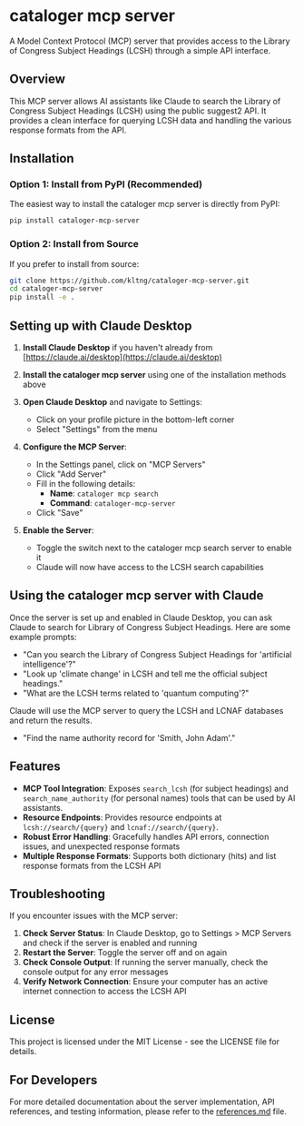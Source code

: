 # cataloger mcp server

A Model Context Protocol (MCP) server that provides access to the Library of Congress Subject Headings (LCSH) through a simple API interface.

## Overview

This MCP server allows AI assistants like Claude to search the Library of Congress Subject Headings (LCSH) using the public suggest2 API. It provides a clean interface for querying LCSH data and handling the various response formats from the API.

## Installation

### Option 1: Install from PyPI (Recommended)

The easiest way to install the cataloger mcp server is directly from PyPI:

```bash
pip install cataloger-mcp-server
```

### Option 2: Install from Source

If you prefer to install from source:

```bash
git clone https://github.com/kltng/cataloger-mcp-server.git
cd cataloger-mcp-server
pip install -e .
```

## Setting up with Claude Desktop

1. **Install Claude Desktop** if you haven't already from [https://claude.ai/desktop](https://claude.ai/desktop)

2. **Install the cataloger mcp server** using one of the installation methods above

3. **Open Claude Desktop** and navigate to Settings:
   - Click on your profile picture in the bottom-left corner
   - Select "Settings" from the menu

4. **Configure the MCP Server**:
   - In the Settings panel, click on "MCP Servers"
   - Click "Add Server"
   - Fill in the following details:
     - **Name**: `cataloger mcp search`
     - **Command**: `cataloger-mcp-server`
   - Click "Save"

5. **Enable the Server**:
   - Toggle the switch next to the cataloger mcp search server to enable it
   - Claude will now have access to the LCSH search capabilities

## Using the cataloger mcp server with Claude

Once the server is set up and enabled in Claude Desktop, you can ask Claude to search for Library of Congress Subject Headings. Here are some example prompts:

- "Can you search the Library of Congress Subject Headings for 'artificial intelligence'?"
- "Look up 'climate change' in LCSH and tell me the official subject headings."
- "What are the LCSH terms related to 'quantum computing'?"

Claude will use the MCP server to query the LCSH and LCNAF databases and return the results.

- "Find the name authority record for 'Smith, John Adam'."

## Features

- **MCP Tool Integration**: Exposes `search_lcsh` (for subject headings) and `search_name_authority` (for personal names) tools that can be used by AI assistants.
- **Resource Endpoints**: Provides resource endpoints at `lcsh://search/{query}` and `lcnaf://search/{query}`.
- **Robust Error Handling**: Gracefully handles API errors, connection issues, and unexpected response formats
- **Multiple Response Formats**: Supports both dictionary (hits) and list response formats from the LCSH API

## Troubleshooting

If you encounter issues with the MCP server:

1. **Check Server Status**: In Claude Desktop, go to Settings > MCP Servers and check if the server is enabled and running
2. **Restart the Server**: Toggle the server off and on again
3. **Check Console Output**: If running the server manually, check the console output for any error messages
4. **Verify Network Connection**: Ensure your computer has an active internet connection to access the LCSH API

## License

This project is licensed under the MIT License - see the LICENSE file for details.

## For Developers

For more detailed documentation about the server implementation, API references, and testing information, please refer to the [references.md](references.md) file.
